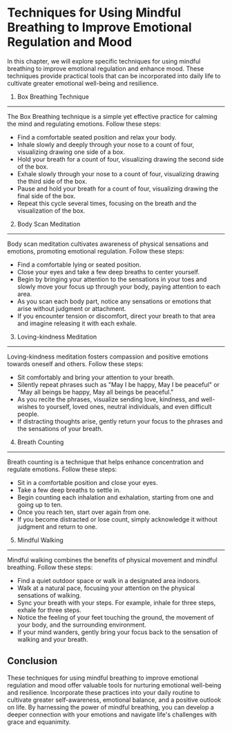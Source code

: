 Techniques for Using Mindful Breathing to Improve Emotional Regulation and Mood
==========================================================================================

In this chapter, we will explore specific techniques for using mindful breathing to improve emotional regulation and enhance mood. These techniques provide practical tools that can be incorporated into daily life to cultivate greater emotional well-being and resilience.

1. Box Breathing Technique
--------------------------

The Box Breathing technique is a simple yet effective practice for calming the mind and regulating emotions. Follow these steps:

* Find a comfortable seated position and relax your body.
* Inhale slowly and deeply through your nose to a count of four, visualizing drawing one side of a box.
* Hold your breath for a count of four, visualizing drawing the second side of the box.
* Exhale slowly through your nose to a count of four, visualizing drawing the third side of the box.
* Pause and hold your breath for a count of four, visualizing drawing the final side of the box.
* Repeat this cycle several times, focusing on the breath and the visualization of the box.

2. Body Scan Meditation
-----------------------

Body scan meditation cultivates awareness of physical sensations and emotions, promoting emotional regulation. Follow these steps:

* Find a comfortable lying or seated position.
* Close your eyes and take a few deep breaths to center yourself.
* Begin by bringing your attention to the sensations in your toes and slowly move your focus up through your body, paying attention to each area.
* As you scan each body part, notice any sensations or emotions that arise without judgment or attachment.
* If you encounter tension or discomfort, direct your breath to that area and imagine releasing it with each exhale.

3. Loving-kindness Meditation
-----------------------------

Loving-kindness meditation fosters compassion and positive emotions towards oneself and others. Follow these steps:

* Sit comfortably and bring your attention to your breath.
* Silently repeat phrases such as "May I be happy, May I be peaceful" or "May all beings be happy, May all beings be peaceful."
* As you recite the phrases, visualize sending love, kindness, and well-wishes to yourself, loved ones, neutral individuals, and even difficult people.
* If distracting thoughts arise, gently return your focus to the phrases and the sensations of your breath.

4. Breath Counting
------------------

Breath counting is a technique that helps enhance concentration and regulate emotions. Follow these steps:

* Sit in a comfortable position and close your eyes.
* Take a few deep breaths to settle in.
* Begin counting each inhalation and exhalation, starting from one and going up to ten.
* Once you reach ten, start over again from one.
* If you become distracted or lose count, simply acknowledge it without judgment and return to one.

5. Mindful Walking
------------------

Mindful walking combines the benefits of physical movement and mindful breathing. Follow these steps:

* Find a quiet outdoor space or walk in a designated area indoors.
* Walk at a natural pace, focusing your attention on the physical sensations of walking.
* Sync your breath with your steps. For example, inhale for three steps, exhale for three steps.
* Notice the feeling of your feet touching the ground, the movement of your body, and the surrounding environment.
* If your mind wanders, gently bring your focus back to the sensation of walking and your breath.

Conclusion
----------

These techniques for using mindful breathing to improve emotional regulation and mood offer valuable tools for nurturing emotional well-being and resilience. Incorporate these practices into your daily routine to cultivate greater self-awareness, emotional balance, and a positive outlook on life. By harnessing the power of mindful breathing, you can develop a deeper connection with your emotions and navigate life's challenges with grace and equanimity.
